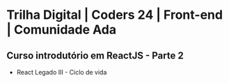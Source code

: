 # Trilha Digital | Coders 24 | Front-end | Comunidade Ada

## Curso introdutório em ReactJS - Parte 2

- React Legado III - Ciclo de vida
